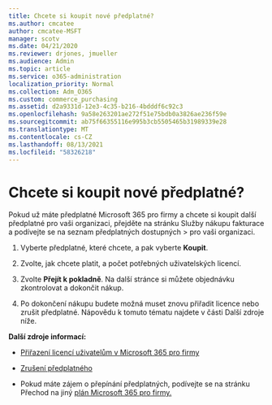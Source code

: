 ```yaml
---
title: Chcete si koupit nové předplatné?
ms.author: cmcatee
author: cmcatee-MSFT
manager: scotv
ms.date: 04/21/2020
ms.reviewer: drjones, jmueller
ms.audience: Admin
ms.topic: article
ms.service: o365-administration
localization_priority: Normal
ms.collection: Adm_O365
ms.custom: commerce_purchasing
ms.assetid: d2a9331d-12e3-4c35-b216-4bdddf6c92c3
ms.openlocfilehash: 9a58e263201ae272f51e75bdb0a3826ae236f59e
ms.sourcegitcommit: ab75f66355116e995b3cb5505465b31989339e28
ms.translationtype: MT
ms.contentlocale: cs-CZ
ms.lasthandoff: 08/13/2021
ms.locfileid: "58326218"
---
```

# <a name="looking-to-buy-a-new-subscription"></a>Chcete si koupit nové předplatné?

Pokud už máte předplatné Microsoft 365 pro firmy a chcete si koupit další předplatné  pro vaši organizaci, přejděte na stránku Služby nákupu fakturace a podívejte se na seznam předplatných dostupných \> [](https://go.microsoft.com/fwlink/p/?linkid=868433) pro vaši organizaci.
 
1. Vyberte předplatné, které chcete, a pak vyberte **Koupit**.

2. Zvolte, jak chcete platit, a počet potřebných uživatelských licencí.

3. Zvolte **Přejít k pokladně**. Na další stránce si můžete objednávku zkontrolovat a dokončit nákup.

4. Po dokončení nákupu budete možná muset znovu přiřadit licence nebo zrušit předplatné. Nápovědu k tomuto tématu najdete v části Další zdroje níže.

 **Další zdroje informací:**
  
- [Přiřazení licencí uživatelům v Microsoft 365 pro firmy](https://docs.microsoft.com/microsoft-365/admin/add-users/add-users)
    
- [Zrušení předplatného](https://docs.microsoft.com/microsoft-365/commerce/subscriptions/cancel-your-subscription)
    
- Pokud máte zájem o přepínání předplatných, podívejte se na stránku Přechod na jiný [plán Microsoft 365 pro firmy.](https://docs.microsoft.com/microsoft-365/commerce/subscriptions/switch-to-a-different-plan)